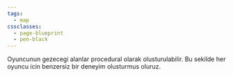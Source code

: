 ```yaml
---
tags:
  - map
cssclasses:
  - page-blueprint
  - pen-black
---
```

Oyuncunun gezecegi alanlar procedural olarak olusturulabilir. Bu sekilde her oyuncu icin benzersiz bir deneyim olusturmus oluruz.